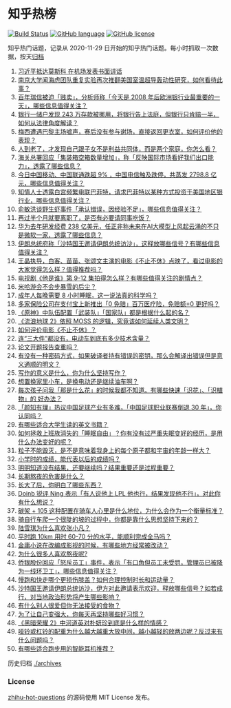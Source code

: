 # 知乎热榜
[![Build Status](https://github.com/ToWeLong/zhihu-hot-questions/workflows/CI/badge.svg)](https://github.com/ToWeLong/zhihu-hot-questions/actions)
[![GitHub language](https://img.shields.io/badge/language-golang-orange.svg)](https://golang.org/)
[![GitHub license](https://img.shields.io/github/license/ToWeLong/zhihu-hot-questions)](https://github.com/ToWeLong/zhihu-hot-questions/blob/main/LICENSE)

知乎热门话题，记录从 2020-11-29 日开始的知乎热门话题。每小时抓取一次数据，按天[归档](./archives)

<!-- BEGIN -->

1. [习近平抵达莫斯科 在机场发表书面讲话](https://www.zhihu.com/question/615547500)
1. [南京大学闻海虎团队重复实验再次推翻美国室温超导轰动性研究，如何看待此事？](https://www.zhihu.com/question/590708129)
1. [百年瑞信被迫「贱卖」，分析师称「今天是 2008 年后欧洲银行业最重要的一天」，哪些信息值得关注？](https://www.zhihu.com/question/590710134)
1. [银行一储户发现 243 万存款被挪用，将银行告上法庭，但银行只肯赔一半，如何从法律角度解读？](https://www.zhihu.com/question/590733051)
1. [梅西遭遇巴黎主场嘘声，赛后没有参与谢场，直接返回更衣室，如何评价他的表现？](https://www.zhihu.com/question/590726565)
1. [人到老了，才发现自己跟子女不是利益共同体，而是两个家庭，你怎么看？](https://www.zhihu.com/question/590364412)
1. [海关总署回应「集装箱空箱数量增加」，称「反映国际市场看好我们出口能力」，透露了哪些信息？](https://www.zhihu.com/question/590726952)
1. [今日中国移动、中国联通跌超 9% ，中国电信触及跌停，共蒸发 2798.8 亿元，哪些信息值得关注？](https://www.zhihu.com/question/590783421)
1. [知情人士透露白宫频繁电联巴菲特，请求巴菲特以某种方式投资于美国地区银行业，哪些信息值得关注？](https://www.zhihu.com/question/590768389)
1. [俞敏洪谈野生虾事件「承认错误，因经验不足」，哪些信息值得关注？](https://www.zhihu.com/question/590544783)
1. [再过半个月就要离职了，是否有必要请同事吃饭？](https://www.zhihu.com/question/590145857)
1. [华为去年研发经费 238 亿美元，任正非称未来在AI大模型上风起云涌的不只是微软一家，透露了哪些信息？](https://www.zhihu.com/question/590333485)
1. [伊朗总统府称「沙特国王邀请伊朗总统访沙」，这释放哪些信号？有哪些信息值得关注？](https://www.zhihu.com/question/590734137)
1. [王晶执导，白客、苗苗、张颂文主演的电影《不止不休》点映了，看过电影的大家觉得怎么样？值得推荐吗？](https://www.zhihu.com/question/590411623)
1. [电视剧《他是谁》第 9-12 集拍得怎么样？有哪些值得关注的剧情点？](https://www.zhihu.com/question/590716855)
1. [米哈游会不会步暴雪的后尘？](https://www.zhihu.com/question/502507409)
1. [成年人每晚需要 8 小时睡眠，这一说法真的科学吗？](https://www.zhihu.com/question/339114245)
1. [多家保险公司在支付宝上新推出「0 免赔」百万医疗险，免赔额=0 更好吗？](https://www.zhihu.com/question/589760396)
1. [《原神》中队伍配置「武装队」「国家队」都是根据什么起的名？](https://www.zhihu.com/question/590704478)
1. [《流浪地球 2》依照 MOSS 的逻辑，究竟该如何延续人类文明？](https://www.zhihu.com/question/584155488)
1. [如何评价电影《不止不休》？](https://www.zhihu.com/question/393388441)
1. [连“三大件”都没有，电动车到底有多少技术含量？](https://www.zhihu.com/question/587084127)
1. [论文开题报告查重吗？](https://www.zhihu.com/question/303944719)
1. [有没有一种密码方式，如果破译者持有错误的密钥，那么会解译出错误但是意义通顺的明文？](https://www.zhihu.com/question/576682585)
1. [写作的意义是什么，你为什么坚持写作？](https://www.zhihu.com/question/590494235)
1. [想置换家里小车，是换电动还是继续油车啊？](https://www.zhihu.com/question/589968251)
1. [每次孩子问我「那是什么花」的时候我都不知道。有哪些快速「识花」、「识植物」的 好办法？](https://www.zhihu.com/question/589885904)
1. [「颜知有理」热议中国足球产业有多难，「中国足球职业联赛倒退 30 年」，你认同吗？](https://www.zhihu.com/question/590860942)
1. [有哪些适合大学生读的英文书籍？](https://www.zhihu.com/question/586501015)
1. [如何拯救上班族消失的「睡眠自由」？你有没有过严重失眠变好的经历，是用什么办法变好的呢？](https://www.zhihu.com/question/589289664)
1. [粒子不能毁灭，是不是意味着我身上的每个原子都和宇宙的年龄一样大？](https://www.zhihu.com/question/581610791)
1. [小学时的成绩，能代表以后的成绩吗？](https://www.zhihu.com/question/589674768)
1. [明明知道没有结果，还要继续吗？结果重要还是过程重要？](https://www.zhihu.com/question/589288415)
1. [长期熬夜的危害是什么？](https://www.zhihu.com/question/580162427)
1. [长大了后，你明白了哪些东西？](https://www.zhihu.com/question/582962900)
1. [Doinb 锐评 Ning 表示「有人说他上 LPL 他也行，结果发现他不行」，对此你有什么想说？](https://www.zhihu.com/question/590232718)
1. [碳架 + 105 这种配置在骑车人心里是什么地位，为什么会作为一个衡量标准？](https://www.zhihu.com/question/589504787)
1. [骑自行车爬一个很陡的坡的过程中，你都是靠什么思想坚持下来的？](https://www.zhihu.com/question/589504836)
1. [陆雪琪为什么喜欢张小凡？](https://www.zhihu.com/question/347717112)
1. [平时跑 10km 用时 60-70 分的水平，能顺利完成全马吗？](https://www.zhihu.com/question/589281296)
1. [金庸小说在改编成影视的时候，有哪些地方经常被改动？](https://www.zhihu.com/question/589557922)
1. [为什么很多人喜欢熬夜呢?](https://www.zhihu.com/question/585903664)
1. [侨银股份回应「怒斥员工」事件，表示「有口角但员工未受罚，管理员已被降为一线环卫工」，哪些信息值得关注？](https://www.zhihu.com/question/590714348)
1. [慢跑和快走哪个更损伤膝盖？如何合理控制时长和运动量？](https://www.zhihu.com/question/587088626)
1. [沙特国王邀请伊朗总统访沙，伊方对此邀请表示欢迎，释放哪些信号？如若成行，对当地政治形势将产生哪些影响？](https://www.zhihu.com/question/590767484)
1. [有什么别人很爱但你无法接受的食物？](https://www.zhihu.com/question/589469052)
1. [为了让自己变强大，你每天再坚持哪些好习惯？](https://www.zhihu.com/question/589952002)
1. [《黑暗荣耀 2》中河道英对朴妍珍到底是什么样的情感？](https://www.zhihu.com/question/589320809)
1. [哑铃或杠铃的配重为什么越大越重大放中间，越小越轻的放两边呢？反过来有什么问题吗？](https://www.zhihu.com/question/589748390)
1. [有哪些适合跑步用的智能耳机推荐？](https://www.zhihu.com/question/589411127)

<!-- END -->

历史归档 [./archives](./archives)


### License
[zhihu-hot-questions](https://github.com/towelong/zhihu-hot-questions) 的源码使用 MIT License 发布。